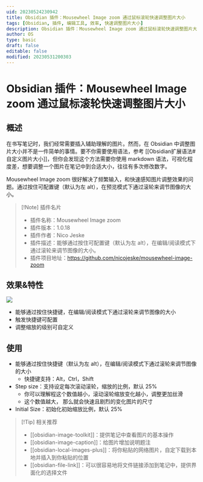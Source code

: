 ```yaml
---
uid: 20230524230942
title: Obsidian 插件：Mousewheel Image zoom 通过鼠标滚轮快速调整图片大小
tags: [Obsidian, 插件, 编辑工具, 效率, 快速调整图片大小]
description: Obsidian 插件：Mousewheel Image zoom 通过鼠标滚轮快速调整图片大小
author: OS
type: basic
draft: false
editable: false
modified: 20230531200303
---
```


# Obsidian 插件：Mousewheel Image zoom 通过鼠标滚轮快速调整图片大小

## 概述

在书写笔记时，我们经常需要插入辅助理解的图片。然而，在 Obsidian 中调整图片大小并不是一件简单的事情。要不你需要使用语法，参考 [[Obsidian扩展语法#自定义图片大小]]，但你会发现这个方法需要你使用 markdown 语法，可视化程度差，想要调整一个图片在笔记中到合适大小，往往有多次修改数字。

Mousewheel Image zoom 很好解决了频繁输入，和快速感知图片调整效果的问题。通过按住可配置键（默认为左 alt），在预览模式下通过滚轮来调节图像的大小。

> [!Note] 插件名片
> - 插件名称：Mousewheel Image zoom
> - 插件版本：1.0.18
> - 插件作者：Nico Jeske
> - 插件描述：能够通过按住可配置键（默认为左 alt），在编辑/阅读模式下通过滚轮来调节图像的大小。
> - 插件项目地址：<https://github.com/nicojeske/mousewheel-image-zoom>

## 效果&特性

![](https://raw.githubusercontent.com/nicojeske/mousewheel-image-zoom/master/Animation.gif)

- 能够通过按住快捷键，在编辑/阅读模式下通过滚轮来调节图像的大小
- 触发快捷键可配置
- 调整缩放的级别可自定义

## 使用

- 能够通过按住快捷键（默认为左 alt），在编辑/阅读模式下通过滚轮来调节图像的大小
	- 快捷键支持：Alt，Ctrl，Shift
- Step size：支持设定每次滚动滚轮，缩放的比例，默认 25%
	- 你可以理解程这个数值越小，滚动滚轮缩放变化越小，调整更加丝滑
	- 这个数值越大， 那么就会快速且剧烈的变化图片的尺寸
- Initial Size：初始化初始缩放比例，默认 25%

> [!Tip] 相关推荐
> - [[obsidian-image-toolkit]]：提供笔记中查看图片的基本操作
> - [[obsidian-image-caption]]：给图片增加说明题注
> - [[obsidian-local-images-plus]]：将你粘贴的网络图片，自定下载到本地并插入到你粘贴的位置
> - [[obsidian-file-link]]：可以很容易地将文件链接添加到笔记中，提供界面化的选择文件